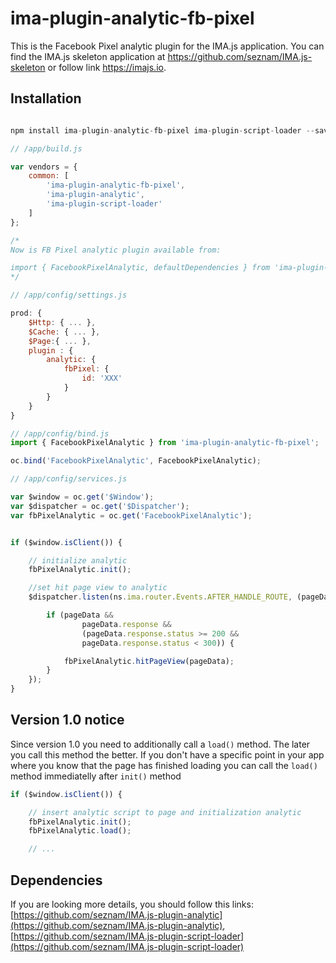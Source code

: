 # ima-plugin-analytic-fb-pixel

This is the Facebook Pixel analytic plugin for the IMA.js application. You can find the IMA.js skeleton application at <https://github.com/seznam/IMA.js-skeleton>
or follow link <https://imajs.io>.

## Installation

```javascript

npm install ima-plugin-analytic-fb-pixel ima-plugin-script-loader --save

```

```javascript
// /app/build.js

var vendors = {
	common: [
		'ima-plugin-analytic-fb-pixel',
		'ima-plugin-analytic',
		'ima-plugin-script-loader'
	]
};

/*
Now is FB Pixel analytic plugin available from:

import { FacebookPixelAnalytic, defaultDependencies } from 'ima-plugin-analytic-fb-pixel';
*/

```

```javascript
// /app/config/settings.js

prod: {
	$Http: { ... },
	$Cache: { ... },
	$Page:{ ... },
	plugin : {
		analytic: {
			fbPixel: {
				id: 'XXX'
			}
		}
	}
}
```

```javascript
// /app/config/bind.js
import { FacebookPixelAnalytic } from 'ima-plugin-analytic-fb-pixel';

oc.bind('FacebookPixelAnalytic', FacebookPixelAnalytic);

```

```javascript
// /app/config/services.js

var $window = oc.get('$Window');
var $dispatcher = oc.get('$Dispatcher');
var fbPixelAnalytic = oc.get('FacebookPixelAnalytic');


if ($window.isClient()) {

	// initialize analytic
	fbPixelAnalytic.init();

	//set hit page view to analytic
	$dispatcher.listen(ns.ima.router.Events.AFTER_HANDLE_ROUTE, (pageData) => {

		if (pageData &&
				pageData.response &&
				(pageData.response.status >= 200 &&
				pageData.response.status < 300)) {

			fbPixelAnalytic.hitPageView(pageData);
		}
	});
}
```

## Version 1.0 notice

Since version 1.0 you need to additionally call a `load()` method. The later you call this method the better.
If you don't have a specific point in your app where you know that the page has finished loading you can call the `load()` method immediatelly after `init()` method

```javascript
if ($window.isClient()) {

	// insert analytic script to page and initialization analytic
	fbPixelAnalytic.init();
	fbPixelAnalytic.load();

	// ...
```

## Dependencies
If you are looking more details, you should
follow this links:
[https://github.com/seznam/IMA.js-plugin-analytic](https://github.com/seznam/IMA.js-plugin-analytic),
[https://github.com/seznam/IMA.js-plugin-script-loader](https://github.com/seznam/IMA.js-plugin-script-loader)
